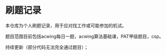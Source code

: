 # 刷题记录
本仓库为个人刷题记录，用于应对找工作或可能参加的机试。

题目范围目前包括acwing每日一题，acwing算法基础课，PAT甲级题目，csp。

持续更新（部分代码无法完全通过题目）；